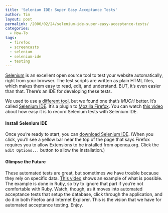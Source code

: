 ```yaml
---
title: 'Selenium IDE: Super Easy Acceptance Tests'
author: Tim
layout: post
permalink: /2006/02/24/selenium-ide-super-easy-acceptance-tests/
categories:
  - How-To
tags:
  - firefox
  - screencasts
  - selenium
  - selenium-ide
  - testing
---
```

[Selenium][1] is an excellent open source tool to test your website automatically, right from your browser. The test scripts are written as plain HTML files, which makes them easy to read, edit, and understand. BUT, it&#8217;s even easier than that. There&#8217;s an IDE for developing these tests. 

We used to use [a different tool][2], but we found one that&#8217;s *MUCH* better. It&#8217;s called [Selenium IDE][3]. It&#8217;s a plugin to [Mozilla Firefox][4]. You can watch [this video][5] about how easy it is to record Selenium tests with Selenium IDE. 

#### Install Selenium IDE

Once you&#8217;re ready to start, you can [download Selenium IDE][6]. (When you click, you&#8217;ll see a yellow bar near the top of the page that says Firefox requires you to allow Extensions to be installed from openqa.org. Click the `Edit Options...` button to allow the installation.) 

#### Glimpse the Future

These automated tests are great, but sometimes we have trouble because they rely on specific data. [This video][7] shows an example of what is possible. The example is done in Ruby, so try to ignore that part if you&#8217;re not comfortable with Ruby. Watch, though, as it moves into automated acceptance tests that setup the database, click through the application, and do it in both Firefox and Internet Explorer. This is the vision that we have for automated acceptance testing. Enjoy.

 [1]: http://www.openqa.org/selenium/ "Selenium (by ThoughtWorks)"
 [2]: http://seleniumrecorder.mozdev.org/
 [3]: http://www.openqa.org/selenium-ide/
 [4]: http://getfirefox.com
 [5]: http://wiki.openqa.org/download/attachments/400/Selenium+IDE.swf?version=1 "Flash demo video for Selenium IDE"
 [6]: http://www.openqa.org/selenium-ide/download.action
 [7]: http://andthennothing.net/archives/2006/02/20/show-dont-tell "Show, don't tell"
